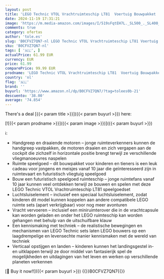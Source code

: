 ```yaml
---
layout: post
title: 'LEGO Technic VTOL Vrachtruimteschip LT81  Voertuig Bouwpakket  Ruimte Speelgoed met Ruimteschip  Cadeau voor Jongens en Meisjes  Alle Tieners vanaf 10 jaar die Houden van Rollenspellen 42181'
date: 2024-11-19 17:31:21
image: 'https://m.media-amazon.com/images/I/519sFqtEH7L._SL500_._SL400_.jpg'
comments: true
category: ofertas
author: 'tole.es'
slug: 'B0CFVZ7QN7-nl LEGO Technic VTOL Vrachtruimteschip LT81 Voertuig...'
sku: 'B0CFVZ7QN7-nl'
tags: [ '🇳🇱', ]
actualPrice: 61.99 EUR
currency: EUR
price: 61.99
comparePrice: 99.99 EUR
prodname: 'LEGO Technic VTOL Vrachtruimteschip LT81  Voertuig Bouwpakket  Ruimte Speelgoed met Ruimteschip  Cadeau voor Jongens en Meisjes  Alle Tieners vanaf 10 jaar die Houden van Rollenspellen 42181'
country: 'nl'
flag: '🇳🇱'
brand: ''
buyurl: 'https://www.amazon.nl/dp/B0CFVZ7QN7/?tag=tolees0b-21'
descuento: '38.00'
average: '74.854'
---
```


There's a deal [{{< param title >}}]({{< param buyurl >}})  here:

[![{{< param prodname >}}]({{< param image >}})]({{< param buyurl >}})

ℹ️:

- Handgreep en draaiende motoren – jonge ruimteverkenners kunnen de handgreep vastpakken, de motoren draaien en zich vergapen aan de cockpit die zichzelf in horizontale positie brengt terwijl ze verschillende vliegmanoeuvres naspelen
- Ruimte speelgoed – dit bouwpakket voor kinderen en tieners is een leuk cadeau voor jongens en meisjes vanaf 10 jaar die geïnteresseerd zijn in ruimtevaart en futuristisch vliegtuig speelgoed
- Bouw een futuristisch speelgoed ruimteschip – jonge ruimtefans vanaf 10 jaar kunnen veel ontdekken terwijl ze bouwen en spelen met deze LEGO Technic VTOL Vrachtruimteschip LT81 speelgoedset
- Luchtsluiselement – inclusief een speciaal luchtsluiselement, zodat kinderen dit model kunnen koppelen aan andere compatibele LEGO ruimte sets (apart verkrijgbaar) voor nog meer avonturen
- Vracht vervoeren – inclusief een miniruimterover die in de vrachtcapsule kan worden geladen en onder het LEGO ruimteschip kan worden gehangen met behulp van de uitschuifbare klauw
- Een kennismaking met techniek – de realistische bewegingen en mechanismen van LEGO Technic sets laten LEGO bouwers op een laagdrempelige en levensechte manier kennismaken met de wereld van techniek
- Verticaal opstijgen en landen – kinderen kunnen het landingsgestel in- en uitklappen terwijl ze door middel van fantasierijk spel de mogelijkheden en uitdagingen van het leven en werken op verschillende planeten verkennen

[🛒 Buy it now!!]({{< param buyurl >}})
{{<world>}}B0CFVZ7QN7{{</world>}}
